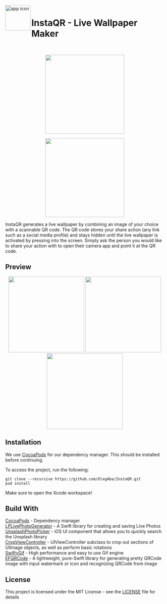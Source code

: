 <img align="left" width="80" height="80" src="https://is5-ssl.mzstatic.com/image/thumb/Purple123/v4/99/51/15/9951154e-b6a0-6b81-9975-e258fbdef03f/AppIcon-0-1x_U007emarketing-0-7-0-85-220.png/460x0w.webp" alt="app icon">

# InstaQR - Live Wallpaper Maker

<br />

<p align="center">
  <a href="https://apps.apple.com/us/app/instaqr-live-wallpaper-maker/id1514732973?ign-mpt=uo%3D4">
    <img src="https://i.ibb.co/0q0bzgK/frame.png" width="250"/>
  </a>
</p>

<p align="center">
  <a href="https://apps.apple.com/us/app/instaqr-live-wallpaper-maker/id1514732973?ign-mpt=uo%3D4">
    <img src="https://linkmaker.itunes.apple.com/en-us/badge-lrg.svg?releaseDate=2019-11-16&amp;kind=iossoftware&amp;bubble=ios_apps" width="250"/>
  </a>
</p>



InstaQR generates a live wallpaper by combining an image of your choice with a scannable QR code. The QR code stores your share action (any link such as a social media profile) and stays hidden until the live wallpaper is activated by pressing into the screen. Simply ask the person you would like to share your action with to open their camera app and point it at the QR code.

## Preview
<p align="center">
<img src="https://is1-ssl.mzstatic.com/image/thumb/Purple113/v4/6b/be/44/6bbe447b-6bad-2571-9828-24493c3eeced/pr_source.jpg/230x0w.jpg"  width=240 />
<img src="https://is4-ssl.mzstatic.com/image/thumb/Purple123/v4/d0/e1/bb/d0e1bb44-abe2-d45c-97e4-1c89ad925c19/pr_source.jpg/230x0w.jpg" width=240 />
<img src="https://is1-ssl.mzstatic.com/image/thumb/Purple123/v4/14/69/4b/14694bf7-53da-834f-3c27-08d8a81ff844/pr_source.jpg/230x0w.jpg" width=240 />  
</p>

## Installation
We use [CocoaPods](http://cocoapods.org) for our dependency manager. This should be installed before continuing.

To access the project, run the following:
```
git clone --recursive https://github.com/OlegAba/InstaQR.git
pod install
```
Make sure to open the Xcode workspace!


## Build With
[CocoaPods](https://github.com/CocoaPods/CocoaPods) - Dependency manager\
[LPLivePhotoGenerator](https://github.com/OlegAba/LPLivePhotoGenerator) - A Swift library for creating and saving Live Photos\
[UnsplashPhotoPicker](https://github.com/unsplash/unsplash-photopicker-ios) - iOS UI component that allows you to quickly search the Unsplash library\
[CropViewController](https://github.com/TimOliver/TOCropViewController) - UIViewController subclass to crop out sections of UIImage objects, as well as perform basic rotations\
[SwiftyGif](https://github.com/kirualex/SwiftyGif) - High performance and easy to use Gif engine\
[EFQRCode](https://github.com/EFPrefix/EFQRCode) - A lightweight, pure-Swift library for generating pretty QRCode image with input watermark or icon and recognizing QRCode from image

## License
This project is licensed under the MIT License - see the [LICENSE](https://github.com/OlegAba/InstaQR/blob/master/LICENSE) file for details
